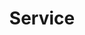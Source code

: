 ---
layout: cas-strand
permalink: /cas/service
cas-strand: "Service"
title: "Service"
banner-image-url: ../assets/images/banners/service.jpeg
---